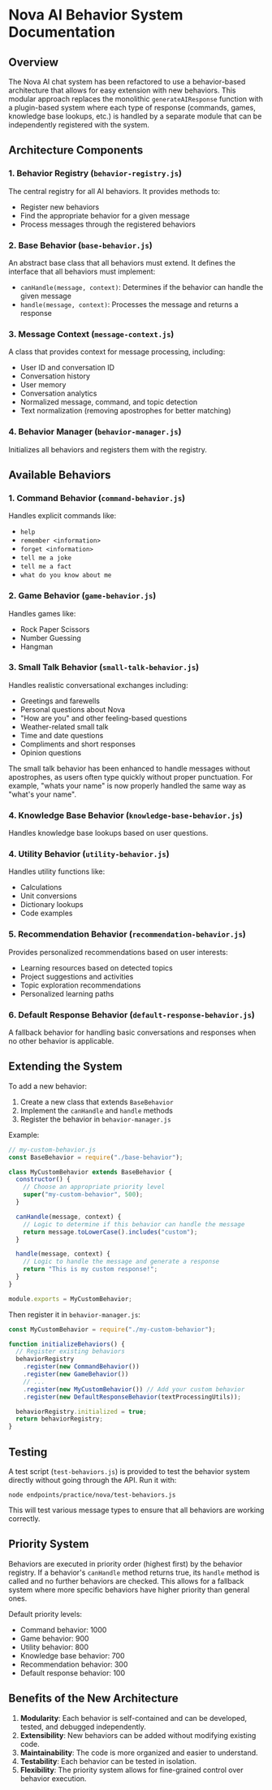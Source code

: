 # Nova AI Behavior System Documentation

## Overview

The Nova AI chat system has been refactored to use a behavior-based architecture that allows for easy extension with new behaviors. This modular approach replaces the monolithic `generateAIResponse` function with a plugin-based system where each type of response (commands, games, knowledge base lookups, etc.) is handled by a separate module that can be independently registered with the system.

## Architecture Components

### 1. Behavior Registry (`behavior-registry.js`)

The central registry for all AI behaviors. It provides methods to:

- Register new behaviors
- Find the appropriate behavior for a given message
- Process messages through the registered behaviors

### 2. Base Behavior (`base-behavior.js`)

An abstract base class that all behaviors must extend. It defines the interface that all behaviors must implement:

- `canHandle(message, context)`: Determines if the behavior can handle the given message
- `handle(message, context)`: Processes the message and returns a response

### 3. Message Context (`message-context.js`)

A class that provides context for message processing, including:

- User ID and conversation ID
- Conversation history
- User memory
- Conversation analytics
- Normalized message, command, and topic detection
- Text normalization (removing apostrophes for better matching)

### 4. Behavior Manager (`behavior-manager.js`)

Initializes all behaviors and registers them with the registry.

## Available Behaviors

### 1. Command Behavior (`command-behavior.js`)

Handles explicit commands like:

- `help`
- `remember <information>`
- `forget <information>`
- `tell me a joke`
- `tell me a fact`
- `what do you know about me`

### 2. Game Behavior (`game-behavior.js`)

Handles games like:

- Rock Paper Scissors
- Number Guessing
- Hangman

### 3. Small Talk Behavior (`small-talk-behavior.js`)

Handles realistic conversational exchanges including:

- Greetings and farewells
- Personal questions about Nova
- "How are you" and other feeling-based questions
- Weather-related small talk
- Time and date questions
- Compliments and short responses
- Opinion questions

The small talk behavior has been enhanced to handle messages without apostrophes, as users often type quickly without proper punctuation. For example, "whats your name" is now properly handled the same way as "what's your name".

### 4. Knowledge Base Behavior (`knowledge-base-behavior.js`)

Handles knowledge base lookups based on user questions.

### 4. Utility Behavior (`utility-behavior.js`)

Handles utility functions like:

- Calculations
- Unit conversions
- Dictionary lookups
- Code examples

### 5. Recommendation Behavior (`recommendation-behavior.js`)

Provides personalized recommendations based on user interests:

- Learning resources based on detected topics
- Project suggestions and activities
- Topic exploration recommendations
- Personalized learning paths

### 6. Default Response Behavior (`default-response-behavior.js`)

A fallback behavior for handling basic conversations and responses when no other behavior is applicable.

## Extending the System

To add a new behavior:

1. Create a new class that extends `BaseBehavior`
2. Implement the `canHandle` and `handle` methods
3. Register the behavior in `behavior-manager.js`

Example:

```javascript
// my-custom-behavior.js
const BaseBehavior = require("./base-behavior");

class MyCustomBehavior extends BaseBehavior {
  constructor() {
    // Choose an appropriate priority level
    super("my-custom-behavior", 500);
  }

  canHandle(message, context) {
    // Logic to determine if this behavior can handle the message
    return message.toLowerCase().includes("custom");
  }

  handle(message, context) {
    // Logic to handle the message and generate a response
    return "This is my custom response!";
  }
}

module.exports = MyCustomBehavior;
```

Then register it in `behavior-manager.js`:

```javascript
const MyCustomBehavior = require("./my-custom-behavior");

function initializeBehaviors() {
  // Register existing behaviors
  behaviorRegistry
    .register(new CommandBehavior())
    .register(new GameBehavior())
    // ...
    .register(new MyCustomBehavior()) // Add your custom behavior
    .register(new DefaultResponseBehavior(textProcessingUtils));

  behaviorRegistry.initialized = true;
  return behaviorRegistry;
}
```

## Testing

A test script (`test-behaviors.js`) is provided to test the behavior system directly without going through the API. Run it with:

```
node endpoints/practice/nova/test-behaviors.js
```

This will test various message types to ensure that all behaviors are working correctly.

## Priority System

Behaviors are executed in priority order (highest first) by the behavior registry. If a behavior's `canHandle` method returns true, its `handle` method is called and no further behaviors are checked. This allows for a fallback system where more specific behaviors have higher priority than general ones.

Default priority levels:

- Command behavior: 1000
- Game behavior: 900
- Utility behavior: 800
- Knowledge base behavior: 700
- Recommendation behavior: 300
- Default response behavior: 100

## Benefits of the New Architecture

1. **Modularity**: Each behavior is self-contained and can be developed, tested, and debugged independently.
2. **Extensibility**: New behaviors can be added without modifying existing code.
3. **Maintainability**: The code is more organized and easier to understand.
4. **Testability**: Each behavior can be tested in isolation.
5. **Flexibility**: The priority system allows for fine-grained control over behavior execution.
